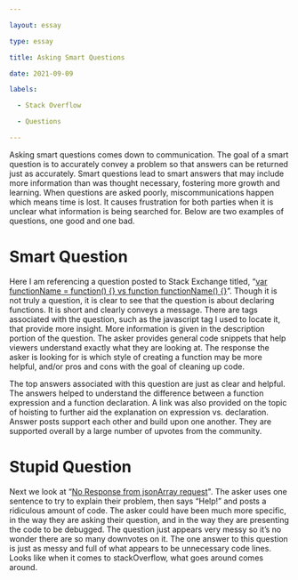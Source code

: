 ```yaml
---

layout: essay

type: essay

title: Asking Smart Questions

date: 2021-09-09

labels:

  - Stack Overflow

  - Questions

---
```



Asking smart questions comes down to communication.  The goal of a smart question is to accurately convey a problem so that answers can be returned just as accurately.  Smart questions lead to smart answers that may include more information than was thought necessary, fostering more growth and learning.  When questions are asked poorly, miscommunications happen which means time is lost. It causes frustration for both parties when it is unclear what information is being searched for. Below are two examples of questions, one good and one bad.

# Smart Question

Here I am referencing a question posted to Stack Exchange titled, “[var functionName = function() {} vs function functionName() {}](https://stackoverflow.com/questions/336859/var-functionname-function-vs-function-functionname)”.  Though it is not truly a question, it is clear to see that the question is about declaring functions.  It is short and clearly conveys a message.  There are tags associated with the question, such as the javascript tag I used to locate it, that provide more insight.  More information is given in the description portion of the question.  The asker provides general code snippets that help viewers understand exactly what they are looking at.  The response the asker is looking for is which style of creating a function may be more helpful, and/or pros and cons with the goal of cleaning up code.  

The top answers associated with this question are just as clear and helpful. The answers helped to understand the difference between a function expression and a function declaration.  A link was also provided on the topic of hoisting to further aid the explanation on expression vs. declaration.  Answer posts support each other and build upon one another.  They are supported overall by a large number of upvotes from the community.

# Stupid Question

Next we look at “[No Response from jsonArray request](<https://stackoverflow.com/questions/44899821/no-response-from-jsonarray-request>)".  The asker uses one sentence to try to explain their problem, then says “Help!” and posts a ridiculous amount of code.  The asker could have been much more specific, in the way they are asking their question, and in the way they are presenting the code to be debugged.  The question just appears very messy so it’s no wonder there are so many downvotes on it.  The one answer to this question is just as messy and full of what appears to be unnecessary code lines. Looks like when it comes to stackOverflow, what goes around comes around.

